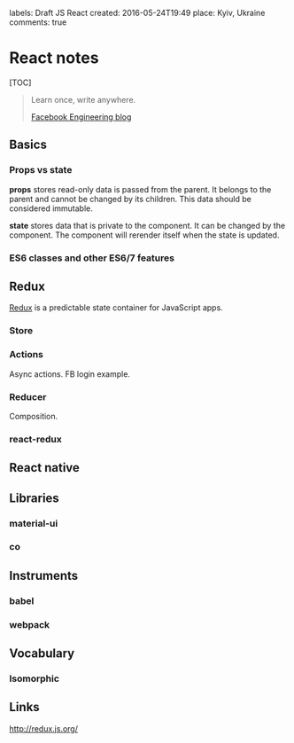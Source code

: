 labels: Draft
        JS
        React
created: 2016-05-24T19:49
place: Kyiv, Ukraine
comments: true

# React notes

[TOC]

> Learn once, write anywhere.
>
> [Facebook Engineering blog](https://facebook.github.io/react/blog/2015/03/26/introducing-react-native.html)

## Basics

### Props vs state

**props** stores read-only data is passed from the parent.
It belongs to the parent and cannot be changed by its children.
This data should be considered immutable.

**state** stores data that is private to the component.
It can be changed by the component.
The component will rerender itself when the state is updated.

### ES6 classes and other ES6/7 features

## Redux

[Redux](http://redux.js.org/) is a predictable state container for JavaScript apps.

### Store

### Actions

Async actions. FB login example.

### Reducer

Composition.

### react-redux

## React native

## Libraries

### material-ui

### co

## Instruments

### babel

### webpack

## Vocabulary

### Isomorphic

## Links

http://redux.js.org/
